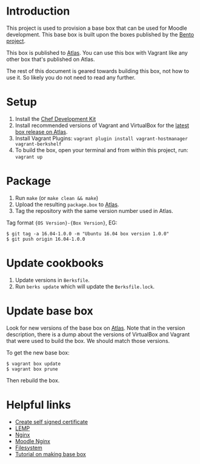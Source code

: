 # Introduction

This project is used to provision a base box that can be used for Moodle development.  This
base box is built upon the boxes published by the [Bento project](https://github.com/chef/bento).

This box is published to [Atlas](https://atlas.hashicorp.com/moodlerooms).  You can
use this box with Vagrant like any other box that's published on Atlas.

The rest of this document is geared towards building this box, not how to use it.  So likely
you do not need to read any further.

# Setup

1. Install the [Chef Development Kit](https://downloads.chef.io/chef-dk/)
2. Install recommended versions of Vagrant and VirtualBox for the [latest box release on Atlas](https://atlas.hashicorp.com/moodlerooms/boxes/ubuntu-16.04-moodle-dev).
3. Install Vagrant Plugins: `vagrant plugin install vagrant-hostmanager vagrant-berkshelf`
4. To build the box, open your terminal and from within this project, run: `vagrant up`

# Package

1. Run `make` (or `make clean && make`)
2. Upload the resulting `package.box` to [Atlas](https://atlas.hashicorp.com/moodlerooms).
3. Tag the repository with the same version number used in Atlas.

Tag format `{OS Version}-{Box Version}`, EG:

    $ git tag -a 16.04-1.0.0 -m "Ubuntu 16.04 box version 1.0.0"
    $ git push origin 16.04-1.0.0

# Update cookbooks

1. Update versions in `Berksfile`.
2. Run `berks update` which will update the `Berksfile.lock`.

# Update base box

Look for new versions of the base box on [Atlas](https://atlas.hashicorp.com/bento/boxes/ubuntu-16.04).
Note that in the version description, there is a dump about the versions of VirtualBox and Vagrant that
were used to build the box.  We should match those versions.

To get the new base box:

    $ vagrant box update
    $ vagrant box prune

Then rebuild the box.

# Helpful links

* [Create self signed certificate](https://www.digitalocean.com/community/tutorials/how-to-create-a-self-signed-ssl-certificate-for-nginx-in-ubuntu-16-04)
* [LEMP](https://www.digitalocean.com/community/tutorials/how-to-install-linux-nginx-mysql-php-lemp-stack-in-ubuntu-16-04)
* [Nginx](https://www.digitalocean.com/community/tutorials/how-to-install-nginx-on-ubuntu-16-04)
* [Moodle Nginx](https://docs.moodle.org/31/en/Nginx)
* [Filesystem](https://help.ubuntu.com/community/LinuxFilesystemTreeOverview)
* [Tutorial on making base box](https://scotch.io/tutorials/how-to-create-a-vagrant-base-box-from-an-existing-one)
